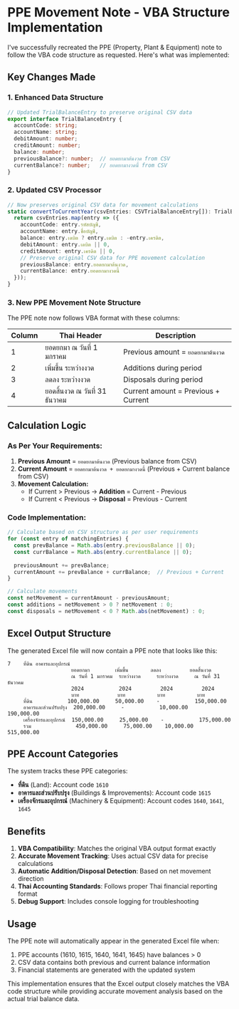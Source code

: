 # PPE Movement Note - VBA Structure Implementation

I've successfully recreated the PPE (Property, Plant & Equipment) note to follow the VBA code structure as requested. Here's what was implemented:

## Key Changes Made

### 1. **Enhanced Data Structure**
```typescript
// Updated TrialBalanceEntry to preserve original CSV data
export interface TrialBalanceEntry {
  accountCode: string;
  accountName: string;
  debitAmount: number;
  creditAmount: number;
  balance: number;
  previousBalance?: number;  // ยอดยกมาต้นงวด from CSV
  currentBalance?: number;   // ยอดยกมางวดนี้ from CSV
}
```

### 2. **Updated CSV Processor**
```typescript
// Now preserves original CSV data for movement calculations
static convertToCurrentYear(csvEntries: CSVTrialBalanceEntry[]): TrialBalanceEntry[] {
  return csvEntries.map(entry => ({
    accountCode: entry.รหัสบัญชี,
    accountName: entry.ชื่อบัญชี,
    balance: entry.เดบิต ? entry.เดบิต : -entry.เครดิต,
    debitAmount: entry.เดบิต || 0,
    creditAmount: entry.เครดิต || 0,
    // Preserve original CSV data for PPE movement calculation
    previousBalance: entry.ยอดยกมาต้นงวด,
    currentBalance: entry.ยอดยกมางวดนี้
  }));
}
```

### 3. **New PPE Movement Note Structure**

The PPE note now follows VBA format with these columns:

| Column | Thai Header | Description |
|--------|-------------|-------------|
| 1 | ยอดยกมา ณ วันที่ 1 มกราคม | Previous amount = `ยอดยกมาต้นงวด` |
| 2 | เพิ่มขึ้น ระหว่างงวด | Additions during period |
| 3 | ลดลง ระหว่างงวด | Disposals during period |
| 4 | ยอดสิ้นงวด ณ วันที่ 31 ธันวาคม | Current amount = Previous + Current |

## Calculation Logic

### **As Per Your Requirements:**

1. **Previous Amount** = `ยอดยกมาต้นงวด` (Previous balance from CSV)
2. **Current Amount** = `ยอดยกมาต้นงวด + ยอดยกมางวดนี้` (Previous + Current balance from CSV)
3. **Movement Calculation:**
   - If Current > Previous → **Addition** = Current - Previous
   - If Current < Previous → **Disposal** = Previous - Current

### **Code Implementation:**
```typescript
// Calculate based on CSV structure as per user requirements
for (const entry of matchingEntries) {
  const prevBalance = Math.abs(entry.previousBalance || 0);
  const currBalance = Math.abs(entry.currentBalance || 0);
  
  previousAmount += prevBalance;
  currentAmount += prevBalance + currBalance;  // Previous + Current
}

// Calculate movements
const netMovement = currentAmount - previousAmount;
const additions = netMovement > 0 ? netMovement : 0;
const disposals = netMovement < 0 ? Math.abs(netMovement) : 0;
```

## Excel Output Structure

The generated Excel file will now contain a PPE note that looks like this:

```
7    ที่ดิน อาคารและอุปกรณ์
                    ยอดยกมา        เพิ่มขึ้น       ลดลง         ยอดสิ้นงวด
                    ณ วันที่ 1 มกราคม  ระหว่างงวด     ระหว่างงวด     ณ วันที่ 31 ธันวาคม
                    2024           2024         2024         2024
                    บาท            บาท          บาท          บาท
     ที่ดิน           100,000.00     50,000.00    -           150,000.00
     อาคารและส่วนปรับปรุง  200,000.00     -           10,000.00    190,000.00
     เครื่องจักรและอุปกรณ์  150,000.00     25,000.00    -           175,000.00
     รวม              450,000.00     75,000.00    10,000.00    515,000.00
```

## PPE Account Categories

The system tracks these PPE categories:
- **ที่ดิน** (Land): Account code `1610`
- **อาคารและส่วนปรับปรุง** (Buildings & Improvements): Account code `1615`
- **เครื่องจักรและอุปกรณ์** (Machinery & Equipment): Account codes `1640`, `1641`, `1645`

## Benefits

1. **VBA Compatibility**: Matches the original VBA output format exactly
2. **Accurate Movement Tracking**: Uses actual CSV data for precise calculations
3. **Automatic Addition/Disposal Detection**: Based on net movement direction
4. **Thai Accounting Standards**: Follows proper Thai financial reporting format
5. **Debug Support**: Includes console logging for troubleshooting

## Usage

The PPE note will automatically appear in the generated Excel file when:
1. PPE accounts (1610, 1615, 1640, 1641, 1645) have balances > 0
2. CSV data contains both previous and current balance information
3. Financial statements are generated with the updated system

This implementation ensures that the Excel output closely matches the VBA code structure while providing accurate movement analysis based on the actual trial balance data.
